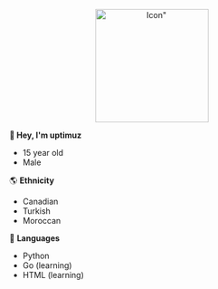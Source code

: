 <p align="center">
    <img width="200" height="200" src="https://cdn.discordapp.com/attachments/1142789930431561808/1145369971908689980/Untitled61_20230827105049.png" alt=Icon">
</p>

**:wave:  Hey, I'm __uptimuz__**
-    15 year old
-    Male

:earth_americas: **Ethnicity**
-   Canadian
-   Turkish
-   Moroccan

:snake:  **Languages**
-    Python
-    Go (learning)
-    HTML (learning)
<!---
uptimuz/uptimuz is a ✨ special ✨ repository because its `README.md` (this file) appears on your GitHub profile.
You can click the Preview link to take a look at your changes.
--->
